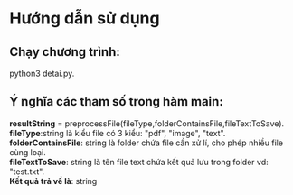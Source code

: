 # Hướng dẫn sử dụng
## Chạy chương trình:
python3 detai.py.
## Ý nghĩa các tham số trong hàm main:
**resultString** = preprocessFile(fileType,folderContainsFile,fileTextToSave).  
**fileType**:string là kiểu file có 3 kiểu: "pdf", "image", "text".  
**folderContainsFile**: string là folder chứa file cần xử lí, cho phép nhiều file cùng loại.  
**fileTextToSave**: string là tên file text chứa kết quả lưu trong folder vd: "test.txt".  
**Kết quả trả về là**: string
